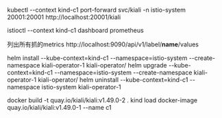 kubectl --context kind-c1 port-forward svc/kiali -n istio-system 20001:20001
http://localhost:20001/kiali

istioctl  --context kind-c1 dashboard prometheus

列出所有抓的metrics
http://localhost:9090/api/v1/label/__name__/values

helm install    --kube-context=kind-c1  --namespace=istio-system --create-namespace kiali-operator-1  kiali-operator/
helm upgrade    --kube-context=kind-c1  --namespace=istio-system --create-namespace kiali-operator-1  kiali-operator/
helm uninstall  --kube-context=kind-c1  --namespace istio-system  kiali-operator-1 

docker build -t quay.io/kiali/kiali:v1.49.0-2 .
kind load docker-image quay.io/kiali/kiali:v1.49.0-1 --name c1
